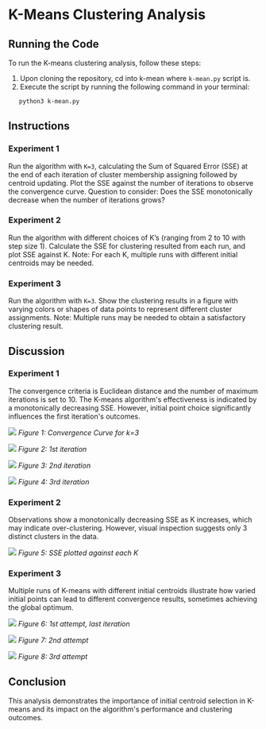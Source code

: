 # K-Means Clustering Analysis

## Running the Code

To run the K-means clustering analysis, follow these steps:
1. Upon cloning the repository, cd into k-mean where `k-mean.py` script is.
3. Execute the script by running the following command in your terminal:
```bash
   python3 k-mean.py
```

## Instructions

### Experiment 1
Run the algorithm with `K=3`, calculating the Sum of Squared Error (SSE) at the end of each iteration of cluster membership assigning followed by centroid updating. Plot the SSE against the number of iterations to observe the convergence curve. Question to consider: Does the SSE monotonically decrease when the number of iterations grows?

### Experiment 2
Run the algorithm with different choices of K’s (ranging from 2 to 10 with step size 1). Calculate the SSE for clustering resulted from each run, and plot SSE against K. Note: For each K, multiple runs with different initial centroids may be needed.

### Experiment 3
Run the algorithm with `K=3`. Show the clustering results in a figure with varying colors or shapes of data points to represent different cluster assignments. Note: Multiple runs may be needed to obtain a satisfactory clustering result.

## Discussion

### Experiment 1
The convergence criteria is Euclidean distance and the number of maximum iterations is set to 10. The K-means algorithm's effectiveness is indicated by a monotonically decreasing SSE. However, initial point choice significantly influences the first iteration's outcomes.

![](figs/1/1st_k3cc.png)
*Figure 1: Convergence Curve for k=3*

![](figs/1/1st_k3it.png)
*Figure 2: 1st iteration*

![](figs/1/1st_k3it2.png)
*Figure 3: 2nd iteration*

![](figs/1/1st_k3it3.png)
*Figure 4: 3rd iteration*

### Experiment 2
Observations show a monotonically decreasing SSE as K increases, which may indicate over-clustering. However, visual inspection suggests only 3 distinct clusters in the data.

![](figs/2/each_k.png)
*Figure 5: SSE plotted against each K*

### Experiment 3
Multiple runs of K-means with different initial centroids illustrate how varied initial points can lead to different convergence results, sometimes achieving the global optimum.

![](figs/3/1stlastit.png)
*Figure 6: 1st attempt, last iteration*

![](figs/3/2ndlastit.png)
*Figure 7: 2nd attempt*

![](figs/3/3rdlastit.png)
*Figure 8: 3rd attempt*

## Conclusion
This analysis demonstrates the importance of initial centroid selection in K-means and its impact on the algorithm's performance and clustering outcomes.
